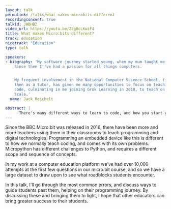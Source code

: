 ```yaml
---
layout: talk
permalink: /talks/what-makes-microbits-different
recordingconsent: true
talkid: JWBHBZ
video_url: https://youtu.be/ZEg0cLKwzF4
title: What makes Micro:bits different?
track: education
nicetrack: "Education"
type: talk

speakers:
- biography: 'My software journey started young, when my mum taught me how to code.
    Since then I''ve had a passion for all things computers.


    My frequent involvement in the National Computer Science School, first as a student,
    then as a tutor, has given me many opportunities to focus on teaching others to
    code, culminating in me joining Grok Learning in 2018, to teach on a national
    scale.'
  name: Jack Reichelt

abstract: | 
      There's many different ways to learn to code, and how you start your students' journey changes what challenges they'll face.This talk will highlight some of the differences when using Micro:bits, and how to overcome the challenges.
---
```


Since the BBC Micro:bit was released in 2016, there have been more and more teachers using them in their classrooms to teach programming and digital technologies. Programming an embedded device like this is different to how we normally teach coding, and comes with its own problems. Micropython has different challenges to Python, and requires a different scope and sequence of concepts.

In my work at a computer education platform we've had over 10,000 attempts at the first few questions in our micro:bit course, and so we have a large dataset to draw upon to see what roadblocks students encounter.

In this talk, I'll go through the most common errors, and discuss ways to guide students past them, helping on their programming journey. By discussing these and bringing them to light, I hope that other educators can bring greater success to their students.
